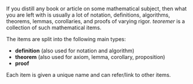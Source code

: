 If you distill any book or article on some mathematical subject, then what you are left with is usually a lot of notation, definitions, algorithms, theorems, lemmas, corollaries, and proofs of varying rigor. *teoremer* is a collection of such mathematical items.

The items are split into the following main types:
  * **definition** (also used for notation and algorithm)
  * **theorem** (also used for axiom, lemma, corollary, proposition)
  * **proof**

Each item is given a unique name and can refer/link to other items.
